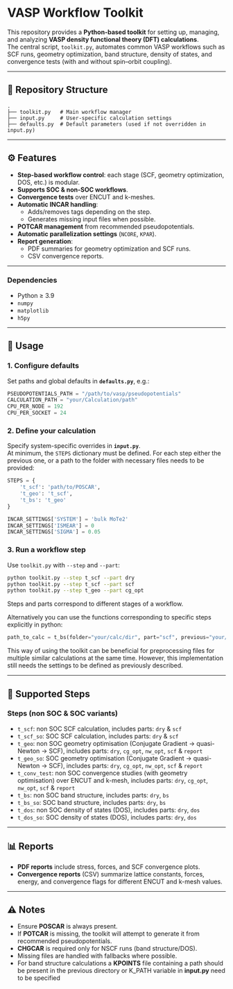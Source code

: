 # VASP Workflow Toolkit

This repository provides a **Python-based toolkit** for setting up, managing, and analyzing **VASP density functional theory (DFT) calculations**.  
The central script, `toolkit.py`, automates common VASP workflows such as SCF runs, geometry optimization, band structure, density of states, and convergence tests (with and without spin–orbit coupling).

---

## 📂 Repository Structure

```
.
├── toolkit.py   # Main workflow manager
├── input.py     # User-specific calculation settings
├── defaults.py  # Default parameters (used if not overridden in input.py)
```

---

## ⚙️ Features

- **Step-based workflow control**: each stage (SCF, geometry optimization, DOS, etc.) is modular.  
- **Supports SOC & non-SOC workflows**.  
- **Convergence tests** over ENCUT and k-meshes.  
- **Automatic INCAR handling**:
  - Adds/removes tags depending on the step.  
  - Generates missing input files when possible.  
- **POTCAR management** from recommended pseudopotentials.  
- **Automatic parallelization settings** (`NCORE`, `KPAR`).  
- **Report generation**:
  - PDF summaries for geometry optimization and SCF runs.  
  - CSV convergence reports.  

---

### Dependencies
- Python ≥ 3.9  
- `numpy`  
- `matplotlib`  
- `h5py`  

---

## 📝 Usage

### 1. Configure defaults
Set paths and global defaults in **`defaults.py`**, e.g.:

```python
PSEUDOPOTENTIALS_PATH = "/path/to/vasp/pseudopotentials"
CALCULATION_PATH = "your/Calculation/path"
CPU_PER_NODE = 192
CPU_PER_SOCKET = 24
```

### 2. Define your calculation
Specify system-specific overrides in **`input.py`**.  
At minimum, the `STEPS` dictionary must be defined. For each step either the previous one, or a path to the folder with necessary files needs to be provided:

```python
STEPS = {
    't_scf': 'path/to/POSCAR',    
    't_geo': 't_scf',
    't_bs': 't_geo'
}

INCAR_SETTINGS['SYSTEM'] = 'bulk MoTe2'
INCAR_SETTINGS['ISMEAR'] = 0
INCAR_SETTINGS['SIGMA'] = 0.05
```

### 3. Run a workflow step
Use `toolkit.py` with `--step` and `--part`:

```bash
python toolkit.py --step t_scf --part dry
python toolkit.py --step t_scf --part scf
python toolkit.py --step t_geo --part cg_opt
```

Steps and parts correspond to different stages of a workflow.

Alternatively you can use the functions corresponding to specific steps explicitly in python:

```python
path_to_calc = t_bs(folder="your/calc/dir", part="scf", previous="your/scf/folder") 
```
This way of using the toolkit can be beneficial for preprocessing files for multiple similar calculations at the same time.
However, this implementation still needs the settings to be defined as previously described.

---

## 📖 Supported Steps

### Steps (non SOC & SOC variants)
- `t_scf`: non SOC SCF calculation, includes parts: `dry` & `scf`
- `t_scf_so`:  SOC SCF calculation, includes parts: `dry` & `scf`  
- `t_geo`: non SOC geometry optimisation (Conjugate Gradient → quasi-Newton → SCF), includes parts: `dry`, `cg_opt`, `nw_opt`, `scf` & `report`
- `t_geo_so`: SOC geometry optimisation (Conjugate Gradient → quasi-Newton → SCF), includes parts: `dry`, `cg_opt`, `nw_opt`, `scf` & `report`
- `t_conv_test`: non SOC convergence studies (with geometry optimisation) over ENCUT and k-mesh, includes parts: `dry`, `cg_opt`, `nw_opt`, `scf` & `report`  
- `t_bs`: non SOC band structure, includes parts: `dry`, `bs`
- `t_bs_so`: SOC band structure, includes parts: `dry`, `bs`  
- `t_dos`: non SOC density of states (DOS), includes parts: `dry`, `dos`
- `t_dos_so`: SOC density of states (DOS), includes parts: `dry`, `dos`   

---

## 📊 Reports

- **PDF reports** include stress, forces, and SCF convergence plots.  
- **Convergence reports** (CSV) summarize lattice constants, forces, energy, and convergence flags for different ENCUT and k-mesh values.  

---

## ⚠️ Notes

- Ensure **POSCAR** is always present.  
- If **POTCAR** is missing, the toolkit will attempt to generate it from recommended pseudopotentials.  
- **CHGCAR** is required only for NSCF runs (band structure/DOS).  
- Missing files are handled with fallbacks where possible.
- For band structure calculations a **KPOINTS** file containing a path should be present in the previous directory or K_PATH variable in **input.py** need to be specified
  
